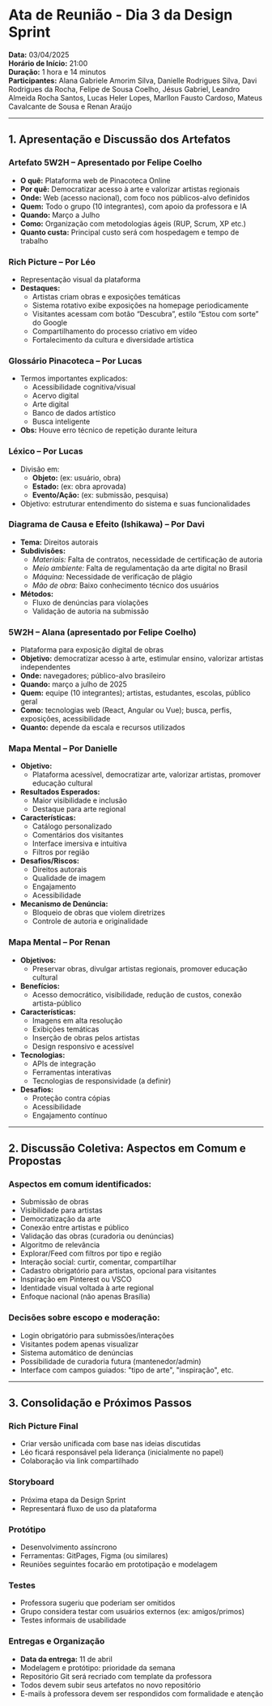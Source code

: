 # Ata de Reunião - Dia 3 da Design Sprint  
**Data:** 03/04/2025  
**Horário de Início:** 21:00  
**Duração:** 1 hora e 14 minutos  
**Participantes:** Alana Gabriele Amorim Silva, Danielle Rodrigues Silva, Davi Rodrigues da Rocha, Felipe de Sousa Coelho, Jésus Gabriel, Leandro Almeida Rocha Santos, Lucas Heler Lopes, Marllon Fausto Cardoso, Mateus Cavalcante de Sousa e Renan Araújo

---

## 1. Apresentação e Discussão dos Artefatos

### Artefato 5W2H – Apresentado por Felipe Coelho
- **O quê:** Plataforma web de Pinacoteca Online  
- **Por quê:** Democratizar acesso à arte e valorizar artistas regionais  
- **Onde:** Web (acesso nacional), com foco nos públicos-alvo definidos  
- **Quem:** Todo o grupo (10 integrantes), com apoio da professora e IA  
- **Quando:** Março a Julho  
- **Como:** Organização com metodologias ágeis (RUP, Scrum, XP etc.)  
- **Quanto custa:** Principal custo será com hospedagem e tempo de trabalho  

### Rich Picture – Por Léo
- Representação visual da plataforma  
- **Destaques:**
  - Artistas criam obras e exposições temáticas  
  - Sistema rotativo exibe exposições na homepage periodicamente  
  - Visitantes acessam com botão “Descubra”, estilo “Estou com sorte” do Google  
  - Compartilhamento do processo criativo em vídeo  
  - Fortalecimento da cultura e diversidade artística  

### Glossário Pinacoteca – Por Lucas
- Termos importantes explicados:  
  - Acessibilidade cognitiva/visual  
  - Acervo digital  
  - Arte digital  
  - Banco de dados artístico  
  - Busca inteligente  
- **Obs:** Houve erro técnico de repetição durante leitura  

### Léxico – Por Lucas
- Divisão em:  
  - **Objeto:** (ex: usuário, obra)  
  - **Estado:** (ex: obra aprovada)  
  - **Evento/Ação:** (ex: submissão, pesquisa)  
- Objetivo: estruturar entendimento do sistema e suas funcionalidades  

### Diagrama de Causa e Efeito (Ishikawa) – Por Davi
- **Tema:** Direitos autorais  
- **Subdivisões:**  
  - *Materiais:* Falta de contratos, necessidade de certificação de autoria  
  - *Meio ambiente:* Falta de regulamentação da arte digital no Brasil  
  - *Máquina:* Necessidade de verificação de plágio  
  - *Mão de obra:* Baixo conhecimento técnico dos usuários  
- **Métodos:**  
  - Fluxo de denúncias para violações  
  - Validação de autoria na submissão  

### 5W2H – Alana (apresentado por Felipe Coelho)
- Plataforma para exposição digital de obras  
- **Objetivo:** democratizar acesso à arte, estimular ensino, valorizar artistas independentes  
- **Onde:** navegadores; público-alvo brasileiro  
- **Quando:** março a julho de 2025  
- **Quem:** equipe (10 integrantes); artistas, estudantes, escolas, público geral  
- **Como:** tecnologias web (React, Angular ou Vue); busca, perfis, exposições, acessibilidade  
- **Quanto:** depende da escala e recursos utilizados  

### Mapa Mental – Por Danielle
- **Objetivo:**  
  - Plataforma acessível, democratizar arte, valorizar artistas, promover educação cultural  
- **Resultados Esperados:**  
  - Maior visibilidade e inclusão  
  - Destaque para arte regional  
- **Características:**  
  - Catálogo personalizado  
  - Comentários dos visitantes  
  - Interface imersiva e intuitiva  
  - Filtros por região  
- **Desafios/Riscos:**  
  - Direitos autorais  
  - Qualidade de imagem  
  - Engajamento  
  - Acessibilidade  
- **Mecanismo de Denúncia:**  
  - Bloqueio de obras que violem diretrizes  
  - Controle de autoria e originalidade  

### Mapa Mental – Por Renan
- **Objetivos:**  
  - Preservar obras, divulgar artistas regionais, promover educação cultural  
- **Benefícios:**  
  - Acesso democrático, visibilidade, redução de custos, conexão artista-público  
- **Características:**  
  - Imagens em alta resolução  
  - Exibições temáticas  
  - Inserção de obras pelos artistas  
  - Design responsivo e acessível  
- **Tecnologias:**  
  - APIs de integração  
  - Ferramentas interativas  
  - Tecnologias de responsividade (a definir)  
- **Desafios:**  
  - Proteção contra cópias  
  - Acessibilidade  
  - Engajamento contínuo  

---

## 2. Discussão Coletiva: Aspectos em Comum e Propostas

### Aspectos em comum identificados:
- Submissão de obras  
- Visibilidade para artistas  
- Democratização da arte  
- Conexão entre artistas e público  
- Validação das obras (curadoria ou denúncias)  
- Algoritmo de relevância  
- Explorar/Feed com filtros por tipo e região  
- Interação social: curtir, comentar, compartilhar  
- Cadastro obrigatório para artistas, opcional para visitantes  
- Inspiração em Pinterest ou VSCO  
- Identidade visual voltada à arte regional  
- Enfoque nacional (não apenas Brasília)

### Decisões sobre escopo e moderação:
- Login obrigatório para submissões/interações  
- Visitantes podem apenas visualizar  
- Sistema automático de denúncias  
- Possibilidade de curadoria futura (mantenedor/admin)  
- Interface com campos guiados: "tipo de arte", "inspiração", etc.  

---

## 3. Consolidação e Próximos Passos

### Rich Picture Final
- Criar versão unificada com base nas ideias discutidas  
- Léo ficará responsável pela liderança (inicialmente no papel)  
- Colaboração via link compartilhado

### Storyboard
- Próxima etapa da Design Sprint  
- Representará fluxo de uso da plataforma

### Protótipo
- Desenvolvimento assíncrono  
- Ferramentas: GitPages, Figma (ou similares)  
- Reuniões seguintes focarão em prototipação e modelagem

### Testes
- Professora sugeriu que poderiam ser omitidos  
- Grupo considera testar com usuários externos (ex: amigos/primos)  
- Testes informais de usabilidade

### Entregas e Organização
- **Data da entrega:** 11 de abril  
- Modelagem e protótipo: prioridade da semana  
- Repositório Git será recriado com template da professora  
- Todos devem subir seus artefatos no novo repositório  
- E-mails à professora devem ser respondidos com formalidade e atenção